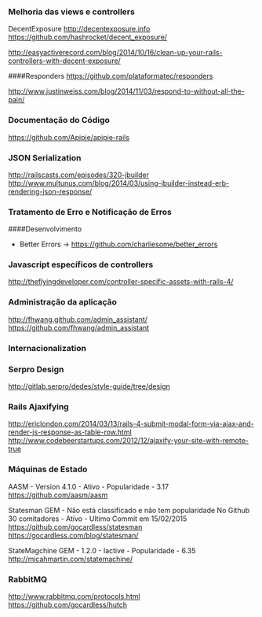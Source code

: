 ### Melhoria das views e controllers

DecentExposure
http://decentexposure.info
https://github.com/hashrocket/decent_exposure/


http://easyactiverecord.com/blog/2014/10/16/clean-up-your-rails-controllers-with-decent-exposure/

####Responders
   https://github.com/plataformatec/responders

   http://www.justinweiss.com/blog/2014/11/03/respond-to-without-all-the-pain/

### Documentação do Código
https://github.com/Apipie/apipie-rails

### JSON Serialization
http://railscasts.com/episodes/320-jbuilder
http://www.multunus.com/blog/2014/03/using-jbuilder-instead-erb-rendering-json-response/

### Tratamento de Erro e Notificação de Erros

####Desenvolvimento
   - Better Errors -> https://github.com/charliesome/better_errors


### Javascript específicos de controllers
http://theflyingdeveloper.com/controller-specific-assets-with-rails-4/


### Administração da aplicação
http://fhwang.github.com/admin_assistant/
https://github.com/fhwang/admin_assistant


### Internacionalization


### Serpro Design
http://gitlab.serpro/dedes/style-guide/tree/design


### Rails Ajaxifying
http://ericlondon.com/2014/03/13/rails-4-submit-modal-form-via-ajax-and-render-js-response-as-table-row.html
http://www.codebeerstartups.com/2012/12/ajaxify-your-site-with-remote-true


### Máquinas de Estado
AASM - Version 4.1.0 - Ativo - Popularidade - 3.17
https://github.com/aasm/aasm

Statesman GEM - Não está classificado e não tem popularidade
No Github 30 comitadores - Ativo - Ultimo Commit em 15/02/2015
https://github.com/gocardless/statesman
https://gocardless.com/blog/statesman/

StateMagchine GEM - 1.2.0 - Iactive - Popularidade - 6.35
http://micahmartin.com/statemachine/


### RabbitMQ
http://www.rabbitmq.com/protocols.html
https://github.com/gocardless/hutch
